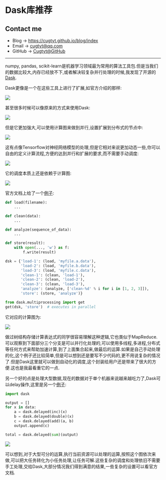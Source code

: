 # Dask库推荐

## Contact me

* Blog -> <https://cugtyt.github.io/blog/index>
* Email -> <cugtyt@qq.com>
* GitHub -> [Cugtyt@GitHub](https://github.com/Cugtyt)

---

numpy, pandas, scikit-learn是机器学习领域最为常用的算法工具包.但是当我们的数据比较大,内存已经放不下,或者解决较复杂并行处理的时候,我发现了开源的[Dask](https://github.com/dask/dask).

Dask更像是一个在这些工具上进行了扩展,如官方介绍的那样:

![](R/dask-fig1.png)

甚至很多时候可以像原来的方式来使用Dask:

![](R/dask-fig2.png)

但是它更加强大,可以使用计算图来做到并行,设置扩展到分布式的节点中:

![](R/dask-fig3.png)

这有点像Tensorflow对神经网络模型的处理,但是它相对来说更加动态一些,你可以自由的定义计算流程,方便的达到并行和扩展的要求,而不需要手动调度:

![](R/dask-fig4.png)

它的调度本质上还是依赖于计算图:

![](R/dask-fig5.png)

官方文档上给了一个[例子](https://docs.dask.org/en/latest/custom-graphs.html):

``` python
def load(filename):
    ...

def clean(data):
    ...

def analyze(sequence_of_data):
    ...

def store(result):
    with open(..., 'w') as f:
        f.write(result)

dsk = {'load-1': (load, 'myfile.a.data'),
       'load-2': (load, 'myfile.b.data'),
       'load-3': (load, 'myfile.c.data'),
       'clean-1': (clean, 'load-1'),
       'clean-2': (clean, 'load-2'),
       'clean-3': (clean, 'load-3'),
       'analyze': (analyze, ['clean-%d' % i for i in [1, 2, 3]]),
       'store': (store, 'analyze')}

from dask.multiprocessing import get
get(dsk, 'store')  # executes in parallel
```

它对应的计算图为:

![](R/dask-fig6.svg)

做过树结构存储计算表达式的同学很容易理解这种逻辑,它也类似于MapReduce.可以观察到下面部分三个分支是可以并行化处理的,可以使用多线程,多进程,分布式等任何方式来帮助加速计算,到了上面集合起来,做最后的运算.如果是自己手动处理的化,这个例子还比较简单,但是可以想到还是要写不少代码的,更不用说复杂的情况了.但是Dask这里就可以做到自动化的调度,这个封装给用户还是带来了很大的方便.这也是我最看重它的一点.

另一个好的点是处理大型数据,现在的数据对于单个机器来说越来越吃力了,Dask可以delay操作,这里是另一个[例子](https://docs.dask.org/en/latest/delayed.html):

``` python
import dask

output = []
for x in data:
    a = dask.delayed(inc)(x)
    b = dask.delayed(double)(x)
    c = dask.delayed(add)(a, b)
    output.append(c)

total = dask.delayed(sum)(output)
```

![](R/dask-fig7.svg)

可以想到,对于大型可分的运算,执行当前资源可以处理的运算,按照这个图依次来做,可以把大任务转化为小任务处理,让任务可解.这些复杂的调度和处理依旧不需要手工处理,交给Dask,大部分情况我们得到满意的结果,一些复杂的设置可以看官方文档.
